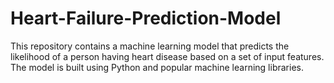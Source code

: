 # Heart-Failure-Prediction-Model
This repository contains a machine learning model that predicts the likelihood of a person having heart disease based on a set of input features. The model is built using Python and popular machine learning libraries. 
